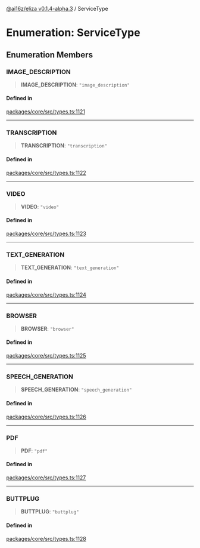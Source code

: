 [@ai16z/eliza v0.1.4-alpha.3](../index.md) / ServiceType

# Enumeration: ServiceType

## Enumeration Members

### IMAGE\_DESCRIPTION

> **IMAGE\_DESCRIPTION**: `"image_description"`

#### Defined in

[packages/core/src/types.ts:1121](https://github.com/dreaminglucid/Eliza/blob/main/packages/core/src/types.ts#L1121)

***

### TRANSCRIPTION

> **TRANSCRIPTION**: `"transcription"`

#### Defined in

[packages/core/src/types.ts:1122](https://github.com/dreaminglucid/Eliza/blob/main/packages/core/src/types.ts#L1122)

***

### VIDEO

> **VIDEO**: `"video"`

#### Defined in

[packages/core/src/types.ts:1123](https://github.com/dreaminglucid/Eliza/blob/main/packages/core/src/types.ts#L1123)

***

### TEXT\_GENERATION

> **TEXT\_GENERATION**: `"text_generation"`

#### Defined in

[packages/core/src/types.ts:1124](https://github.com/dreaminglucid/Eliza/blob/main/packages/core/src/types.ts#L1124)

***

### BROWSER

> **BROWSER**: `"browser"`

#### Defined in

[packages/core/src/types.ts:1125](https://github.com/dreaminglucid/Eliza/blob/main/packages/core/src/types.ts#L1125)

***

### SPEECH\_GENERATION

> **SPEECH\_GENERATION**: `"speech_generation"`

#### Defined in

[packages/core/src/types.ts:1126](https://github.com/dreaminglucid/Eliza/blob/main/packages/core/src/types.ts#L1126)

***

### PDF

> **PDF**: `"pdf"`

#### Defined in

[packages/core/src/types.ts:1127](https://github.com/dreaminglucid/Eliza/blob/main/packages/core/src/types.ts#L1127)

***

### BUTTPLUG

> **BUTTPLUG**: `"buttplug"`

#### Defined in

[packages/core/src/types.ts:1128](https://github.com/dreaminglucid/Eliza/blob/main/packages/core/src/types.ts#L1128)
